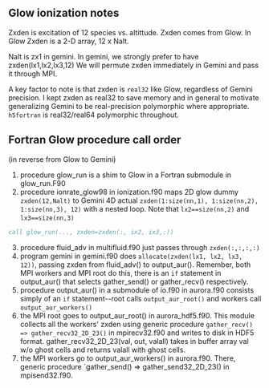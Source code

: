 ## Glow ionization notes

Zxden is excitation of 12 species vs. altittude.
Zxden comes from Glow.
In Glow Zxden is a 2-D array, 12 x Nalt.

Nalt is zx1 in gemini.
In gemini, we strongly prefer to have zxden(lx1,lx2,lx3,12)
We will permute zxden immediately in Gemini and pass it through MPI.

A key factor to note is that zxden is `real32` like Glow, regardless of Gemini precision.
I kept zxden as real32 to save memory and in general to motivate generalizing Gemini to be real-precision polymorphic where appropriate.
`h5fortran` is real32/real64 polymorphic throughout.

## Fortran Glow procedure call order

(in reverse from Glow to Gemini)

1. procedure glow_run is a shim to Glow in a Fortran submodule in glow_run.F90
2. procedure ionrate_glow98 in ionization.f90 maps 2D glow dummy `zxden(12,Nalt)` to Gemini 4D actual `zxden(1:size(nn,1), 1:size(nn,2), 1:size(nn,3), 12)` with a nested loop. Note that `lx2==size(nn,2)` and `lx3==size(nn,3)`

  ```fortran
  call glow_run(..., zxden=zxden(:, ix2, ix3,:))
  ```
3. procedure fluid_adv in multifluid.f90 just passes through `zxden(:,:,:,:)`
4. program gemini in gemini.f90 does `allocate(zxden(lx1, lx2, lx3, 12))`, passing zxden from fluid_adv() to output_aur(). Remember, both MPI workers and MPI root do this, there is an `if` statement in output_aur() that selects gather_send() or gather_recv() respectively.
5. procedure output_aur() in a submodule of io.f90 in aurora.f90 consists simply of an `if` statement--root calls `output_aur_root()` and workers call `output_aur_workers()`
6. the MPI root goes to output_aur_root() in aurora_hdf5.f90. This module collects all the workers' zxden using generic procedure `gather_recv() => gather_recv32_2D_23()` in mpirecv32.f90 and writes to disk in HDF5 format. gather_recv32_2D_23(val, out, valall) takes in buffer array val w/o ghost cells and returns valall with ghost cells.
7. the MPI workers go to output_aur_workers() in aurora.f90. There, generic procedure `gather_send() => gather_send32_2D_23() in mpisend32.f90.